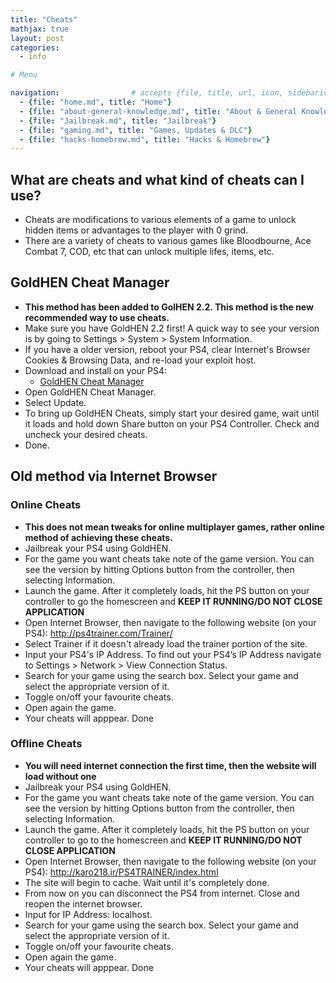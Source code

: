 ```yaml
---
title: "Cheats"
mathjax: true
layout: post
categories:
  - info

# Menu

navigation:                # accepts {file, title, url, icon, sidebaricon}
  - {file: "home.md", title: "Home"}
  - {file: "about-general-knowledge.md", title: "About & General Knowledge"}
  - {file: "Jailbreak.md", title: "Jailbreak"}
  - {file: "gaming.md", title: "Games, Updates & DLC"}
  - {file: "hacks-homebrew.md", title: "Hacks & Homebrew"}
---
```


## What are cheats and what kind of cheats can I use?

* Cheats are modifications to various elements of a game to unlock hidden items or advantages to the player with 0 grind.
* There are a variety of cheats to various games like Bloodbourne, Ace Combat 7, COD, etc that can unlock multiple lifes, items, etc.


## GoldHEN Cheat Manager

 * **This method has been added to GolHEN 2.2. This method is the new recommended way to use cheats.**
 * Make sure you have GoldHEN 2.2 first! A quick way to see your version is by going to Settings > System > System Information.
 * If you have a older version, reboot your PS4, clear Internet's Browser Cookies & Browsing Data, and re-load your exploit host.
 * Download and install on your PS4:
   * <a href="https://github.com/GoldHEN/GoldHEN_Cheat_Manager"> GoldHEN Cheat Manager </a>
 * Open GoldHEN Cheat Manager.
 * Select Update. 
 * To bring up GoldHEN Cheats, simply start your desired game, wait until it loads and hold down Share button on your PS4 Controller. Check and uncheck your desired cheats.
 * Done.
 
 
## Old method via Internet Browser

### Online Cheats

 * **This does not mean tweaks for online multiplayer games, rather online method of achieving these cheats.**
 * Jailbreak your PS4 using GoldHEN.
 * For the game you want cheats take note of the game version. You can see the version by hitting Options button from the controller, then selecting Information.
 * Launch the game. After it completely loads, hit the PS button on your controller to go the homescreen and **KEEP IT RUNNING/DO NOT CLOSE APPLICATION** 
 * Open Internet Browser, then navigate to the following website (on your PS4): http://ps4trainer.com/Trainer/
 * Select Trainer if it doesn't already load the trainer portion of the site.
 * Input your PS4's IP Address. To find out your PS4’s IP Address navigate to Settings > Network > View Connection Status.
 * Search for your game using the search box. Select your game and select the appropriate version of it.
 * Toggle on/off your favourite cheats.
 * Open again the game.
 * Your cheats will apppear. Done


### Offline Cheats

 * **You will need internet connection the first time, then the website will load without one**
 * Jailbreak your PS4 using GoldHEN.
 * For the game you want cheats take note of the game version. You can see the version by hitting Options button from the controller, then selecting Information.
 * Launch the game. After it completely loads, hit the PS button on your controller to go to the homescreen and **KEEP IT RUNNING/DO NOT CLOSE APPLICATION** 
 * Open Internet Browser, then navigate to the following website (on your PS4): http://karo218.ir/PS4TRAINER/index.html
 * The site will begin to cache. Wait until it's completely done.
 * From now on you can disconnect the PS4 from internet. Close and reopen the internet browser.
 * Input for IP Address: localhost.
 * Search for your game using the search box. Select your game and select the appropriate version of it.
 * Toggle on/off your favourite cheats.
 * Open again the game.
 * Your cheats will apppear. Done
